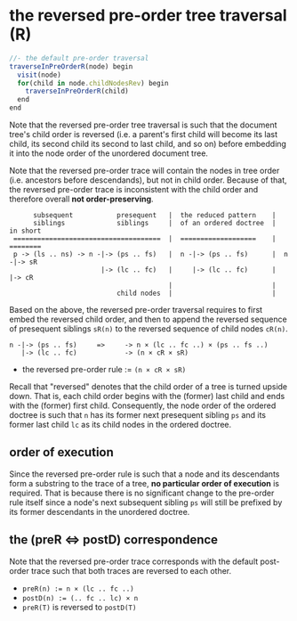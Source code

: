 
<!-- ======================================================================= -->
# the reversed pre-order tree traversal (R)

```js
//- the default pre-order traversal
traverseInPreOrderR(node) begin
  visit(node)
  for(child in node.childNodesRev) begin
    traverseInPreOrderR(child)
  end
end
```

Note that the reversed pre-order tree traversal is such that the document tree's
child order is reversed (i.e. a parent's first child will become its last child,
its second child its second to last child, and so on) before embedding it into
the node order of the unordered document tree.

Note that the reversed pre-order trace will contain the nodes in tree order
(i.e. ancestors before descendands), but not in child order. Because of that,
the reversed pre-order trace is inconsistent with the child order and therefore
overall **not order-preserving**.

```
      subsequent           presequent   |  the reduced pattern    |
      siblings             siblings     |  of an ordered doctree  |  in short
 =====================================  |  ===================    |  ========
 p -> (ls .. ns) -> n -|-> (ps .. fs)   |  n -|-> (ps .. fs)      |  n -|-> sR
                       |-> (lc .. fc)   |     |-> (lc .. fc)      |     |-> cR
                                        |                         |
                           child nodes  |                         |
```

Based on the above, the reversed pre-order traversal requires to first embed
the reversed child order, and then to append the reversed sequence of presequent
siblings `sR(n)` to the reversed sequence of child nodes `cR(n)`.

```
n -|-> (ps .. fs)     =>     -> n × (lc .. fc ..) × (ps .. fs ..)
   |-> (lc .. fc)            -> (n × cR × sR)
```

* the reversed pre-order rule := `(n × cR × sR)`

Recall that "reversed" denotes that the child order of a tree is turned upside
down. That is, each child order begins with the (former) last child and ends
with the (former) first child. Consequently, the node order of the ordered
doctree is such that `n` has its former next presequent sibling `ps` and its
former last child `lc` as its child nodes in the ordered doctree.

<!-- ======================================================================= -->
## order of execution

Since the reversed pre-order rule is such that a node and its descendants
form a substring to the trace of a tree, **no particular order of execution**
is required. That is because there is no significant change to the pre-order
rule itself since a node's next subsequent sibling `ps` will still be prefixed
by its former descendants in the unordered doctree.

<!-- ======================================================================= -->
## the (preR <=> postD) correspondence

Note that the reversed pre-order trace corresponds with the default post-order
trace such that both traces are reversed to each other.

* `preR(n) := n × (lc .. fc ..)`
* `postD(n) := (.. fc .. lc) × n `
* `preR(T)` is reversed to `postD(T)`
